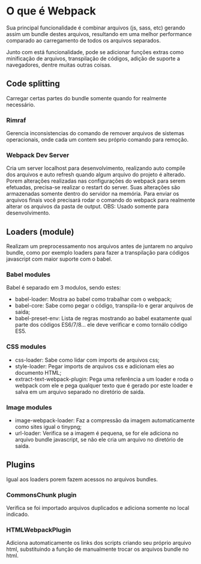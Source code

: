 # O que é Webpack

Sua principal funcionalidade é combinar arquivos (js, sass, etc) gerando assim um bundle destes arquivos, resultando em uma melhor performance comparado ao carregamento de todos os arquivos separados.

Junto com está funcionalidade, pode se adicionar funções extras como minificação de arquivos, transpilação de códigos, adição de suporte a navegadores, dentre muitas outras coisas.

## Code splitting

Carregar certas partes do bundle somente quando for realmente necessário.

### Rimraf

Gerencia inconsistencias do comando de remover arquivos de sistemas operacionais, onde cada um contem seu próprio comando para remoção.

### Webpack Dev Server

Cria um server localhost para desenvolvimento, realizando auto compile dos arquivos e auto refresh quando algum arquivo do projeto é alterado. Porem alterações realizadas nas configurações do webpack para serem efetuadas, precisa-se realizar o restart do server.
Suas alterações são armazenadas somente dentro do servidor na memória. Para enviar os arquivos finais você precisará rodar o comando do webpack para realmente alterar os arquivos da pasta de output.
OBS: Usado somente para desenvolvimento.

## Loaders (module)

Realizam um preprocessamento nos arquivos antes de juntarem no arquivo bundle, como por exemplo loaders para fazer a transpilação para códigos javascript com maior suporte com o babel.

### Babel modules

Babel é separado em 3 modulos, sendo estes:

* babel-loader: Mostra ao babel como trabalhar com o webpack;
* babel-core: Sabe como pegar o código, transpila-lo e gerar arquivos de saida;
* babel-preset-env: Lista de regras mostrando ao babel exatamente qual parte dos códigos ES6/7/8... ele deve verificar e como tornálo código ES5.

### CSS modules

* css-loader: Sabe como lidar com imports de arquivos css;
* style-loader: Pegar imports de arquivos css e adicionam eles ao documento HTML;
* extract-text-webpack-plugin: Pega uma referência a um loader e roda o webpack com ele e pega qualquer texto que é gerado por este loader e salva em um arquivo separado no diretório de saida.

### Image modules

* image-webpack-loader: Faz a compressão da imagem automaticamente como sites igual o tinypng;
* url-loader: Verifica se a imagem é pequena, se for ele adiciona no arquivo bundle javascript, se não ele cria um arquivo no diretório de saida.

## Plugins

Igual aos loaders porem fazem acessos no arquivos bundles.

### CommonsChunk plugin

Verifica se foi importado arquivos duplicados e adiciona somente no local indicado.

### HTMLWebpackPlugin

Adiciona automaticamente os links dos scripts criando seu próprio arquivo html, substituindo a função de manualmente trocar os arquivos bundle no html.
